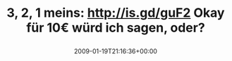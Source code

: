 ---
retweeted: false
source: <a href="http://twitter.com" rel="nofollow">Twitter Web Client</a>
entities:
  hashtags: []
  symbols: []
  user_mentions: []
  urls: []
display_text_range:
- '0'
- '67'
favorite_count: '0'
id_str: '1131443785'
truncated: false
retweet_count: '0'
id: '1131443785'
created_at: Mon Jan 19 21:16:36 +0000 2009
favorited: false
full_text: '3, 2, 1 meins: http://is.gd/guF2 Okay für 10€ würd ich sagen, oder?'
lang: de
tags:
- pesos/twitter
date: '2009-01-19T21:16:36+00:00'
src: https://twitter.com/bascht/status/1131443785
original_url: https://twitter.com/bascht/status/1131443785
type: twitter_tweet
text: '3, 2, 1 meins: http://is.gd/guF2 Okay für 10€ würd ich sagen, oder?'
title: '3, 2, 1 meins: http://is.gd/guF2 Okay für 10€ würd ich sagen, oder?

  '

---